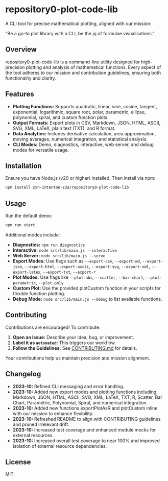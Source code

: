# repository0-plot-code-lib

A CLI tool for precise mathematical plotting, aligned with our mission:

"Be a go-to plot library with a CLI, be the jq of formulae visualisations."

## Overview

repository0-plot-code-lib is a command-line utility designed for high-precision plotting and analysis of mathematical functions. Every aspect of the tool adheres to our mission and contribution guidelines, ensuring both functionality and clarity.

## Features

- **Plotting Functions:** Supports quadratic, linear, sine, cosine, tangent, exponential, logarithmic, square root, polar, parametric, ellipse, polynomial, spiral, and custom function plots.
- **Output Formats:** Export plots in CSV, Markdown, JSON, HTML, ASCII, SVG, XML, LaTeX, plain text (TXT), and R format.
- **Data Analytics:** Includes derivative calculation, area approximation, moving averages, numerical integration, and statistical analysis.
- **CLI Modes:** Demo, diagnostics, interactive, web server, and debug modes for versatile usage.

## Installation

Ensure you have Node.js (v20 or higher) installed. Then install via npm:

```bash
npm install @xn-intenton-z2a/repository0-plot-code-lib
```

## Usage

Run the default demo:

```bash
npm run start
```

Additional modes include:

- **Diagnostics:** `npm run diagnostics`
- **Interactive:** `node src/lib/main.js --interactive`
- **Web Server:** `node src/lib/main.js --serve`
- **Export Modes:** Use flags such as `--export-csv`, `--export-md`, `--export-json`, `--export-html`, `--export-ascii`, `--export-svg`, `--export-xml`, `--export-latex`, `--export-txt`, `--export-r`
- **Plot Modes:** Use flags like `--plot-abs`, `--scatter`, `--bar-chart`, `--plot-parametric`, `--plot-poly`
- **Custom Plot:** Use the provided plotCustom function in your scripts for flexible function plotting.
- **Debug Mode:** `node src/lib/main.js --debug` to list available functions.

## Contributing

Contributions are encouraged! To contribute:

1. **Open an Issue:** Describe your idea, bug, or improvement.
2. **Label it as `automated`:** This triggers our workflow.
3. **Follow the Guidelines:** See [CONTRIBUTING.md](./CONTRIBUTING.md) for details.

Your contributions help us maintain precision and mission alignment.

## Changelog

- **2023-10:** Refined CLI messaging and error handling.
- **2023-10:** Added new export modes and plotting functions including Markdown, JSON, HTML, ASCII, SVG, XML, LaTeX, TXT, R, Scatter, Bar Chart, Parametric, Polynomial, Spiral, and numerical integration.
- **2023-10:** Added new functions exportPlotAsR and plotCustom inline with our mission to enhance flexibility.
- **2023-10:** Refreshed README to align with CONTRIBUTING guidelines and pruned irrelevant drift.
- **2023-10:** Increased test coverage and enhanced module mocks for external resources.
- **2023-10:** Increased overall test coverage to near 100% and improved isolation of external resource dependencies.

## License

MIT
